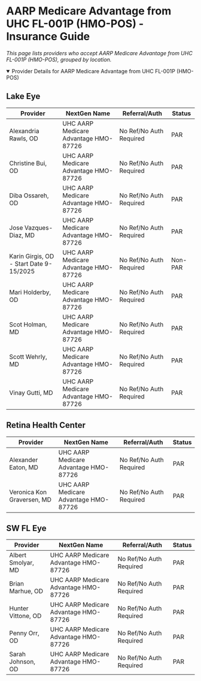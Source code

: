 # AARP Medicare Advantage from UHC FL-001P (HMO-POS) - Insurance Guide

*This page lists providers who accept AARP Medicare Advantage from UHC FL-001P (HMO-POS), grouped by location.*

<details open><summary>Provider Details for AARP Medicare Advantage from UHC FL-001P (HMO-POS)</summary>

## Lake Eye 

| Provider | NextGen Name | Referral/Auth | Status |
|----------|-------------|--------------|--------|
| Alexandria Rawls, OD | UHC AARP Medicare Advantage HMO-87726 | No Ref/No Auth Required | PAR |
| Christine Bui, OD | UHC AARP Medicare Advantage HMO-87726 | No Ref/No Auth Required | PAR |
| Diba Ossareh, OD | UHC AARP Medicare Advantage HMO-87726 | No Ref/No Auth Required | PAR |
| Jose Vazques-Diaz, MD | UHC AARP Medicare Advantage HMO-87726 | No Ref/No Auth Required | PAR |
| Karin Girgis, OD - Start Date 9-15/2025 | UHC AARP Medicare Advantage HMO-87726 | No Ref/No Auth Required | Non-PAR |
| Mari Holderby, OD | UHC AARP Medicare Advantage HMO-87726 | No Ref/No Auth Required | PAR |
| Scot Holman, MD | UHC AARP Medicare Advantage HMO-87726 | No Ref/No Auth Required | PAR |
| Scott Wehrly, MD | UHC AARP Medicare Advantage HMO-87726 | No Ref/No Auth Required | PAR |
| Vinay Gutti, MD | UHC AARP Medicare Advantage HMO-87726 | No Ref/No Auth Required | PAR |

## Retina Health Center

| Provider | NextGen Name | Referral/Auth | Status |
|----------|-------------|--------------|--------|
| Alexander Eaton, MD | UHC AARP Medicare Advantage HMO-87726 | No Ref/No Auth Required | PAR |
| Veronica Kon Graversen, MD | UHC AARP Medicare Advantage HMO-87726 | No Ref/No Auth Required | PAR |

## SW FL Eye

| Provider | NextGen Name | Referral/Auth | Status |
|----------|-------------|--------------|--------|
| Albert Smolyar, MD | UHC AARP Medicare Advantage HMO-87726 | No Ref/No Auth Required | PAR |
| Brian Marhue, OD | UHC AARP Medicare Advantage HMO-87726 | No Ref/No Auth Required | PAR |
| Hunter Vittone, OD | UHC AARP Medicare Advantage HMO-87726 | No Ref/No Auth Required | PAR |
| Penny Orr, OD | UHC AARP Medicare Advantage HMO-87726 | No Ref/No Auth Required | PAR |
| Sarah Johnson, OD | UHC AARP Medicare Advantage HMO-87726 | No Ref/No Auth Required | PAR |

</details>

